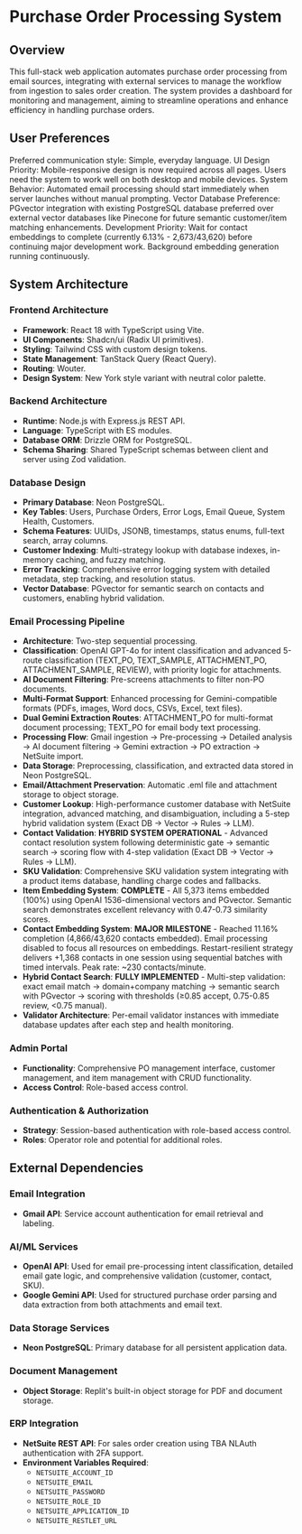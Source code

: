 # Purchase Order Processing System

## Overview
This full-stack web application automates purchase order processing from email sources, integrating with external services to manage the workflow from ingestion to sales order creation. The system provides a dashboard for monitoring and management, aiming to streamline operations and enhance efficiency in handling purchase orders.

## User Preferences
Preferred communication style: Simple, everyday language.
UI Design Priority: Mobile-responsive design is now required across all pages. Users need the system to work well on both desktop and mobile devices.
System Behavior: Automated email processing should start immediately when server launches without manual prompting.
Vector Database Preference: PGvector integration with existing PostgreSQL database preferred over external vector databases like Pinecone for future semantic customer/item matching enhancements.
Development Priority: Wait for contact embeddings to complete (currently 6.13% - 2,673/43,620) before continuing major development work. Background embedding generation running continuously.

## System Architecture

### Frontend Architecture
- **Framework**: React 18 with TypeScript using Vite.
- **UI Components**: Shadcn/ui (Radix UI primitives).
- **Styling**: Tailwind CSS with custom design tokens.
- **State Management**: TanStack Query (React Query).
- **Routing**: Wouter.
- **Design System**: New York style variant with neutral color palette.

### Backend Architecture
- **Runtime**: Node.js with Express.js REST API.
- **Language**: TypeScript with ES modules.
- **Database ORM**: Drizzle ORM for PostgreSQL.
- **Schema Sharing**: Shared TypeScript schemas between client and server using Zod validation.

### Database Design
- **Primary Database**: Neon PostgreSQL.
- **Key Tables**: Users, Purchase Orders, Error Logs, Email Queue, System Health, Customers.
- **Schema Features**: UUIDs, JSONB, timestamps, status enums, full-text search, array columns.
- **Customer Indexing**: Multi-strategy lookup with database indexes, in-memory caching, and fuzzy matching.
- **Error Tracking**: Comprehensive error logging system with detailed metadata, step tracking, and resolution status.
- **Vector Database**: PGvector for semantic search on contacts and customers, enabling hybrid validation.

### Email Processing Pipeline
- **Architecture**: Two-step sequential processing.
- **Classification**: OpenAI GPT-4o for intent classification and advanced 5-route classification (TEXT_PO, TEXT_SAMPLE, ATTACHMENT_PO, ATTACHMENT_SAMPLE, REVIEW), with priority logic for attachments.
- **AI Document Filtering**: Pre-screens attachments to filter non-PO documents.
- **Multi-Format Support**: Enhanced processing for Gemini-compatible formats (PDFs, images, Word docs, CSVs, Excel, text files).
- **Dual Gemini Extraction Routes**: ATTACHMENT_PO for multi-format document processing; TEXT_PO for email body text processing.
- **Processing Flow**: Gmail ingestion → Pre-processing → Detailed analysis → AI document filtering → Gemini extraction → PO extraction → NetSuite import.
- **Data Storage**: Preprocessing, classification, and extracted data stored in Neon PostgreSQL.
- **Email/Attachment Preservation**: Automatic .eml file and attachment storage to object storage.
- **Customer Lookup**: High-performance customer database with NetSuite integration, advanced matching, and disambiguation, including a 5-step hybrid validation system (Exact DB → Vector → Rules → LLM).
- **Contact Validation**: **HYBRID SYSTEM OPERATIONAL** - Advanced contact resolution system following deterministic gate → semantic search → scoring flow with 4-step validation (Exact DB → Vector → Rules → LLM).
- **SKU Validation**: Comprehensive SKU validation system integrating with a product items database, handling charge codes and fallbacks.
- **Item Embedding System**: **COMPLETE** - All 5,373 items embedded (100%) using OpenAI 1536-dimensional vectors and PGvector. Semantic search demonstrates excellent relevancy with 0.47-0.73 similarity scores.
- **Contact Embedding System**: **MAJOR MILESTONE** - Reached 11.16% completion (4,866/43,620 contacts embedded). Email processing disabled to focus all resources on embeddings. Restart-resilient strategy delivers +1,368 contacts in one session using sequential batches with timed intervals. Peak rate: ~230 contacts/minute.
- **Hybrid Contact Search**: **FULLY IMPLEMENTED** - Multi-step validation: exact email match → domain+company matching → semantic search with PGvector → scoring with thresholds (≥0.85 accept, 0.75-0.85 review, <0.75 manual).
- **Validator Architecture**: Per-email validator instances with immediate database updates after each step and health monitoring.

### Admin Portal
- **Functionality**: Comprehensive PO management interface, customer management, and item management with CRUD functionality.
- **Access Control**: Role-based access control.

### Authentication & Authorization
- **Strategy**: Session-based authentication with role-based access control.
- **Roles**: Operator role and potential for additional roles.

## External Dependencies

### Email Integration
- **Gmail API**: Service account authentication for email retrieval and labeling.

### AI/ML Services
- **OpenAI API**: Used for email pre-processing intent classification, detailed email gate logic, and comprehensive validation (customer, contact, SKU).
- **Google Gemini API**: Used for structured purchase order parsing and data extraction from both attachments and email text.

### Data Storage Services
- **Neon PostgreSQL**: Primary database for all persistent application data.

### Document Management
- **Object Storage**: Replit's built-in object storage for PDF and document storage.

### ERP Integration
- **NetSuite REST API**: For sales order creation using TBA NLAuth authentication with 2FA support.
- **Environment Variables Required**:
  - `NETSUITE_ACCOUNT_ID`
  - `NETSUITE_EMAIL`
  - `NETSUITE_PASSWORD`
  - `NETSUITE_ROLE_ID`
  - `NETSUITE_APPLICATION_ID`
  - `NETSUITE_RESTLET_URL`